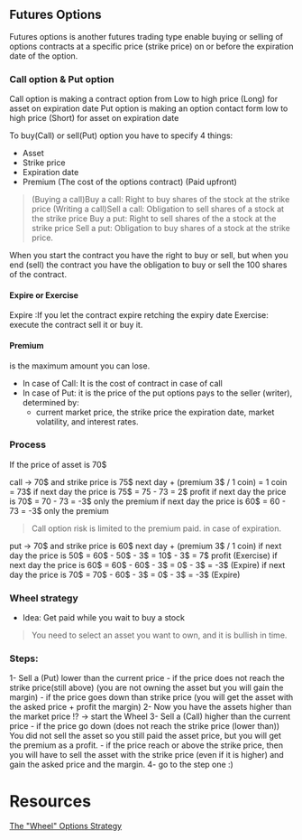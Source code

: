 
## Futures Options
Futures options is another futures trading type enable buying or selling of options contracts at a specific price (strike price) on or before the expiration date of the option.


### Call option & Put option
Call option is making a contract option from Low to high price (Long) for asset on expiration date
Put option is making an option contact form low to high price (Short) for asset on expiration date 

To buy(Call) or sell(Put) option you have to specify 4 things:
- Asset
- Strike price
- Expiration date
- Premium (The cost of the options contract) (Paid upfront)

> (Buying a call)Buy a call: Right to buy shares of the stock at the strike price
> (Writing a call)Sell a call: Obligation to sell shares of a stock at the strike price
> Buy a put: Right to sell shares of the a stock at the strike price
> Sell a put: Obligation to buy shares of a stock at the strike price.

When you start the contract you have the right to buy or sell, but when you end (sell) the contract you have the obligation to buy or sell the 100 shares of the contract.

#### Expire or Exercise
Expire :If you let the contract expire retching the expiry date
Exercise: execute the contract sell it or buy it.
#### Premium
is the maximum amount you can lose.
- In case of Call:
It is the cost of contract in case of call
- In case of Put:
it is the price of the put options pays to the seller (writer), determined by:
	- current market price, the strike price the expiration date, market volatility, and interest rates.
### Process
If the price of asset is 70$

call -> 70$ and strike price is 75$ next day + (premium 3$ / 1 coin) = 1 coin = 73$
	if next day the price is 75$ = 75 - 73 = 2$ profit
    if next day the price is 70$ = 70 - 73 = -3$ only the premium
	if next day the price is 60$ = 60 - 73 = -3$ only the premium
> Call option risk is limited to the premium paid. in case of expiration.

put -> 70$ and strike price is 60$ next day + (premium 3$ / 1 coin)
	if next day the price is 50$ = 60$ - 50$ - 3$ = 10$ - 3$ = 7$ profit (Exercise)
	if next day the price is 60$ = 60$ - 60$ - 3$ = 0$ - 3$ = -3$ (Expire)
	if next day the price is 70$ = 70$ - 60$ - 3$ = 0$ - 3$ = -3$ (Expire)

### Wheel strategy

- Idea: Get paid while you wait to buy a stock
> You need to select an asset you want to own, and it is bullish in time.


### Steps:
1- Sell a (Put) lower than the current price
	- if the price does not reach the strike price(still above) (you are not owning the asset but you will gain the margin)
	- if the price goes down than strike price (you will get the asset with the asked price + profit the margin) 
2- Now you have the assets higher than the market price !? -> start the Wheel
3- Sell a (Call) higher than the current price
	- if the price go down (does not reach the strike price (lower than)) You did not sell the asset so you still paid the asset price, but you will get the premium as a profit.
	- if the price reach or above the strike price, then you will have to sell the asset with the strike price (even if it is higher) and gain the asked price and the margin.
4- go to the step one :)

# Resources
[The "Wheel" Options Strategy](https://www.youtube.com/watch?v=EcsErh9Airs)

